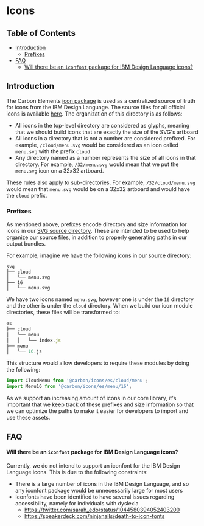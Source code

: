 # Icons

<!-- prettier-ignore-start -->
<!-- START doctoc generated TOC please keep comment here to allow auto update -->
<!-- DON'T EDIT THIS SECTION, INSTEAD RE-RUN doctoc TO UPDATE -->
## Table of Contents

- [Introduction](#introduction)
  - [Prefixes](#prefixes)
- [FAQ](#faq)
    - [Will there be an `iconfont` package for IBM Design Language icons?](#will-there-be-an-iconfont-package-for-ibm-design-language-icons)

<!-- END doctoc generated TOC please keep comment here to allow auto update -->
<!-- prettier-ignore-end -->

## Introduction

The Carbon Elements [icon package](/packages/icons) is used as a centralized
source of truth for icons from the IBM Design Language. The source files for all
official icons is available [here](/packages/icons/src/svg). The organization of
this directory is as follows:

- All icons in the top-level directory are considered as glyphs, meaning that we
  should build icons that are exactly the size of the SVG's artboard
- All icons in a directory that is not a number are considered prefixed. For
  example, `/cloud/menu.svg` would be considered as an icon called `menu.svg`
  with the prefix `cloud`
- Any directory named as a number represents the size of all icons in that
  directory. For example, `/32/menu.svg` would mean that we put the `menu.svg`
  icon on a 32x32 artboard.

These rules also apply to sub-directories. For example, `/32/cloud/menu.svg`
would mean that `menu.svg` would be on a 32x32 artboard and would have the
`cloud` prefix.

### Prefixes

As mentioned above, prefixes encode directory and size information for icons in
our [SVG source directory](/packages/icons/src/svg). These are intended to be
used to help organize our source files, in addition to properly generating paths
in our output bundles.

For example, imagine we have the following icons in our source directory:

```
svg
├── cloud
│   └── menu.svg
├── 16
│   └── menu.svg
```

We have two icons named `menu.svg`, however one is under the `16` directory and
the other is under the `cloud` directory. When we build our icon module
directories, these files will be transformed to:

```js
es
├── cloud
│   └── menu
│   │   └── index.js
├── menu
│   └── 16.js
```

This structure would allow developers to require these modules by doing the
following:

```js
import CloudMenu from '@carbon/icons/es/cloud/menu';
import Menu16 from '@carbon/icons/es/menu/16';
```

As we support an increasing amount of icons in our core library, it's important
that we keep track of these prefixes and size information so that we can
optimize the paths to make it easier for developers to import and use these
assets.

## FAQ

#### Will there be an `iconfont` package for IBM Design Language icons?

Currently, we do not intend to support an iconfont for the IBM Design Language
icons. This is due to the following constraints:

- There is a large number of icons in the IBM Design Language, and so any
  iconfont package would be unnecessarily large for most users
- Iconfonts have been identified to have several issues regarding accessibility,
  namely for individuals with dyslexia
  - https://twitter.com/sarah_edo/status/1044580394052403200
  - https://speakerdeck.com/ninjanails/death-to-icon-fonts
